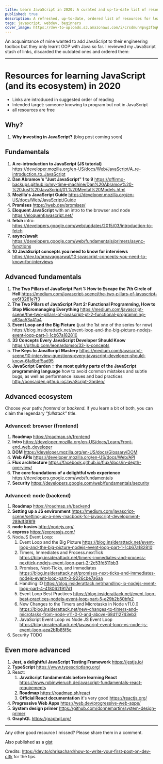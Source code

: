 ```yaml
---
title: Learn JavaScript in 2020: A curated and up-to-date list of resources
published: true
description: A refreshed, up-to-date, ordered list of resources for learning JavaScript in 2020
tags: javascript, webdev, beginners
cover_image: https://dev-to-uploads.s3.amazonaws.com/i/crsdmun4pvg3f6q6n1ul.png
---
```


An acquaintance of mine wanted to add JavaScript to their engineering toolbox but they only learnt OOP with Java so far. I reviewed my JavaScript stash of links, discarded the outdated ones and ordered them:

---

# Resources for learning JavaScript (and its ecosystem) in 2020

-  Links are introduced in suggested order of reading
-  Intended target: someone knowing to program but not in JavaScript
-  all resources are free

## Why?

1. **Why investing in JavaScript?** (blog post coming soon)

## Fundamentals

1. **A re-introduction to JavaScript (JS tutorial)** https://developer.mozilla.org/en-US/docs/Web/JavaScript/A_re-introduction_to_JavaScript
1. **Dan Abramov's "Just JavaScript" 1 to 9** https://offirmo-backups.github.io/my-time-machine/Dan%20Abramov%20-%20Just%20JavaScript/01.%20Mental%20Models.html
1. **Mozilla's JavaScript Guide** https://developer.mozilla.org/en-US/docs/Web/JavaScript/Guide
1. **Promises** https://web.dev/promises/
1. **Eloquent JavaScript** with an intro to the browser and node https://eloquentjavascript.net/
1. **fetch** intro: https://developers.google.com/web/updates/2015/03/introduction-to-fetch
1. **async/await** https://developers.google.com/web/fundamentals/primers/async-functions
1. **10 JavaScript concepts you need to know for interviews** https://dev.to/arnavaggarwal/10-javascript-concepts-you-need-to-know-for-interviews

## Advanced fundamentals

1. **The Two Pillars of JavaScript Part 1: How to Escape the 7th Circle of Hell** https://medium.com/javascript-scene/the-two-pillars-of-javascript-ee6f3281e7f3
1. **The Two Pillars of JavaScript Part 2: Functional Programming, How to Stop Micromanaging Everything** https://medium.com/javascript-scene/the-two-pillars-of-javascript-pt-2-functional-programming-a63aa53a41a4
1. **Event Loop and the Big Picture** (just the 1st one of the series for now) https://blog.insiderattack.net/event-loop-and-the-big-picture-nodejs-event-loop-part-1-1cb67a182810
1. **33 Concepts Every JavaScript Developer Should Know** https://github.com/leonardomso/33-js-concepts
1. **The Keys to JavaScript Mastery** https://medium.com/javascript-scene/10-interview-questions-every-javascript-developer-should-know-6fa6bdf5ad95
1. **JavaScript Garden = the most quirky parts of the JavaScript programming language** how to avoid common mistakes and subtle bugs, as well as performance issues and bad practices http://bonsaiden.github.io/JavaScript-Garden/

## Advanced ecosystem

Choose your path: _frontend_ or _backend_. If you learn a bit of both, you can claim the legendary _"fullstack"_ title.

### Advanced: browser (frontend)

1. **Roadmap** https://roadmap.sh/frontend
1. **Intro** https://developer.mozilla.org/en-US/docs/Learn/Front-end_web_developer
1. **DOM** https://developer.mozilla.org/en-US/docs/Glossary/DOM
1. **Web APIs** https://developer.mozilla.org/en-US/docs/Web/API
1. **Flux architecture** https://facebook.github.io/flux/docs/in-depth-overview/
1. **The core foundations of a delightful web experience** https://developers.google.com/web/fundamentals
1. **Security** https://developers.google.com/web/fundamentals/security

### Advanced: node (backend)

1. **Roadmap** https://roadmap.sh/backend
1. **Setting up a JS environment** https://medium.com/javascript-scene/setting-up-a-new-macbook-for-javascript-development-289df3f8f9
1. **node basics** http://nodejs.org/
1. **express** https://expressjs.com/
1. NodeJS Event Loop:
   1. Event Loop and the Big Picture https://blog.insiderattack.net/event-loop-and-the-big-picture-nodejs-event-loop-part-1-1cb67a182810
   1. Timers, Immediates and Process.nextTick https://blog.insiderattack.net/timers-immediates-and-process-nexttick-nodejs-event-loop-part-2-2c53fd511bb3
   1. Promises, Next-Ticks, and Immediates https://blog.insiderattack.net/promises-next-ticks-and-immediates-nodejs-event-loop-part-3-9226cbe7a6aa
   1. Handling IO https://blog.insiderattack.net/handling-io-nodejs-event-loop-part-4-418062f917d1
   1. Event Loop Best Practices https://blog.insiderattack.net/event-loop-best-practices-nodejs-event-loop-part-5-e29b2b50bfe2
   1. New Changes to the Timers and Microtasks in Node v11.0.0 https://blog.insiderattack.net/new-changes-to-timers-and-microtasks-from-node-v11-0-0-and-above-68d112743eb3
   1. JavaScript Event Loop vs Node JS Event Loop https://blog.insiderattack.net/javascript-event-loop-vs-node-js-event-loop-aea2b1b85f5c
1. Security TODO

## Even more advanced

1. **Jest, a delightful JavaScript Testing Framework** https://jestjs.io/
1. **TypeScript** https://www.typescriptlang.org/
1. React:
   1. **JavaScript fundamentals before learning React** https://www.robinwieruch.de/javascript-fundamentals-react-requirements
   1. **Roadmap** https://roadmap.sh/react
   1. **Official React documentation** it's very good https://reactjs.org/
1. **Progressive Web Apps** https://web.dev/progressive-web-apps/
1. **System design primer** https://github.com/donnemartin/system-design-primer
1. **GraphQL** https://graphql.org/

---

Any other good resource I missed? Please share them in a comment.

Also published as a [gist](https://gist.github.com/Offirmo/fac3c3064b4c239f874e39bb8933a71c)

Credits: https://dev.to/chrisachard/how-to-write-your-first-post-on-dev-c3k for the tips
